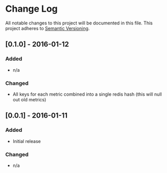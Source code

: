 # Change Log
All notable changes to this project will be documented in this file.
This project adheres to [Semantic Versioning](http://semver.org/).

## [0.1.0] - 2016-01-12
### Added
- n/a

### Changed
- All keys for each metric combined into a single redis hash
  (this will null out old metrics)

## [0.0.1] - 2016-01-11
### Added
- Initial release

### Changed
- n/a
